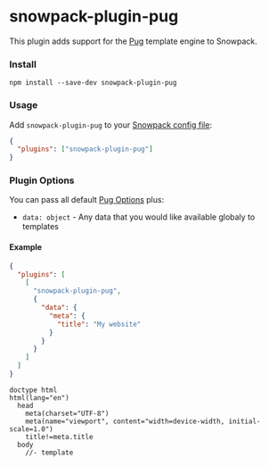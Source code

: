 # snowpack-plugin-pug

This plugin adds support for the [Pug](https://pugjs.org/) template engine to Snowpack.

### Install

```
npm install --save-dev snowpack-plugin-pug
```

### Usage

Add `snowpack-plugin-pug` to your [Snowpack config file](https://www.snowpack.dev/reference/configuration):

```json
{
  "plugins": ["snowpack-plugin-pug"]
}
```

### Plugin Options

You can pass all default [Pug Options](https://pugjs.org/api/reference.html#options) plus:

- `data: object` - Any data that you would like available globaly to templates

#### Example

```json
{
  "plugins": [
    [
      "snowpack-plugin-pug",
      {
        "data": {
          "meta": {
            "title": "My website"
          }
        }
      }
    ]
  ]
}
```

```pug
doctype html
html(lang="en")
  head
    meta(charset="UTF-8")
    meta(name="viewport", content="width=device-width, initial-scale=1.0")
    title!=meta.title
  body
    //- template
```
